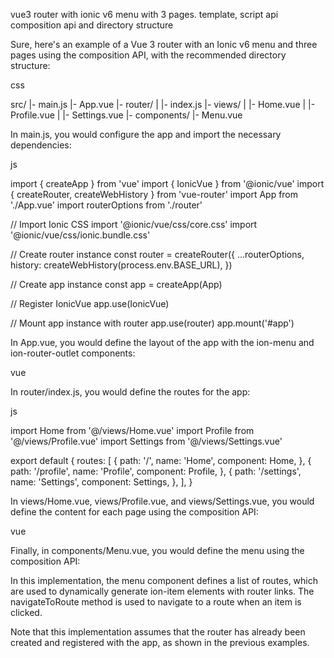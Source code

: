 vue3 router with ionic v6 menu with 3 pages. template, script api composition api and directory structure 

Sure, here's an example of a Vue 3 router with an Ionic v6 menu and three pages using the composition API, with the recommended directory structure:

css

src/
  |- main.js
  |- App.vue
  |- router/
  |    |- index.js
  |- views/
  |    |- Home.vue
  |    |- Profile.vue
  |    |- Settings.vue
  |- components/
       |- Menu.vue

In main.js, you would configure the app and import the necessary dependencies:

js

import { createApp } from 'vue'
import { IonicVue } from '@ionic/vue'
import { createRouter, createWebHistory } from 'vue-router'
import App from './App.vue'
import routerOptions from './router'

// Import Ionic CSS
import '@ionic/vue/css/core.css'
import '@ionic/vue/css/ionic.bundle.css'

// Create router instance
const router = createRouter({
  ...routerOptions,
  history: createWebHistory(process.env.BASE_URL),
})

// Create app instance
const app = createApp(App)

// Register IonicVue
app.use(IonicVue)

// Mount app instance with router
app.use(router)
app.mount('#app')

In App.vue, you would define the layout of the app with the ion-menu and ion-router-outlet components:

vue

<template>
  <ion-split-pane content-id="main">
    <menu></menu>
    <ion-router-outlet id="main"></ion-router-outlet>
  </ion-split-pane>
</template>

<script>
import Menu from '@/components/Menu.vue'

export default {
  components: {
    Menu,
  },
}
</script>

In router/index.js, you would define the routes for the app:

js

import Home from '@/views/Home.vue'
import Profile from '@/views/Profile.vue'
import Settings from '@/views/Settings.vue'

export default {
  routes: [
    {
      path: '/',
      name: 'Home',
      component: Home,
    },
    {
      path: '/profile',
      name: 'Profile',
      component: Profile,
    },
    {
      path: '/settings',
      name: 'Settings',
      component: Settings,
    },
  ],
}

In views/Home.vue, views/Profile.vue, and views/Settings.vue, you would define the content for each page using the composition API:

vue

<template>
  <ion-page>
    <ion-header>
      <ion-toolbar>
        <ion-title>{{ title }}</ion-title>
      </ion-toolbar>
    </ion-header>

    <ion-content class="ion-padding">
      <p>{{ content }}</p>
    </ion-content>
  </ion-page>
</template>

<script>
import { defineComponent } from 'vue'
import { useRoute } from 'vue-router'

export default defineComponent({
  setup() {
    const route = useRoute()

    return {
      title: route.name,
      content: 'Lorem ipsum dolor sit amet, consectetur adipiscing elit. Sed accumsan ipsum vel nisl vulputate, sed rhoncus quam laoreet.',
    }
  },
})
</script>

Finally, in components/Menu.vue, you would define the menu using the composition API:


<template>
  <ion-menu side="start" content-id="main">
    <ion-header>
      <ion-toolbar>
        <ion-title>Menu</ion-title>
      </ion-toolbar>
    </ion-header>

    <ion-content>
      <ion-list>
        <ion-item v-for="route in routes" :key="route.path" :router="true" :to="route.path">
          <ion-label>{{ route.name }}</ion-label>
        </ion-item>
      </ion-list>
    </ion-content>
  </ion-menu>
</template>

<script>
import { defineComponent } from 'vue'
import { useRoute, useRouter } from 'vue-router'

export default defineComponent({
  setup() {
    const router = useRouter()
    const route = useRoute()

    // Define the routes for the menu
    const routes = [
      { path: '/', name: 'Home' },
      { path: '/profile', name: 'Profile' },
      { path: '/settings', name: 'Settings' },
    ]

    // Return the routes and a method to navigate to a route
    return {
      routes,
      navigateToRoute(route) {
        router.push(route.path)
      },
    }
  },
})
</script>

In this implementation, the menu component defines a list of routes, which are used to dynamically generate ion-item elements with router links. The navigateToRoute method is used to navigate to a route when an item is clicked.

Note that this implementation assumes that the router has already been created and registered with the app, as shown in the previous examples.

